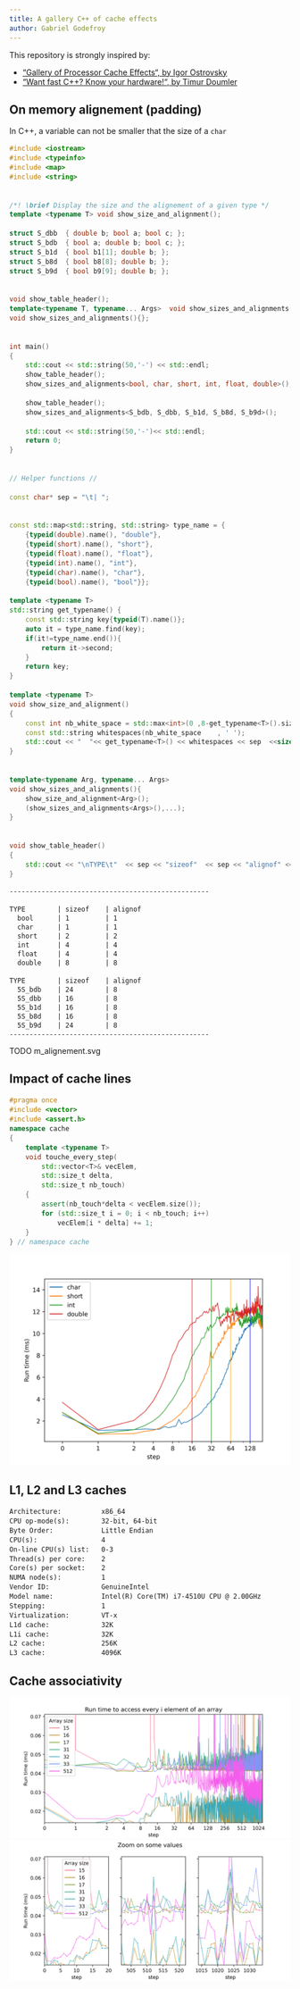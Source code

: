 ```yaml
---
title: A gallery C++ of cache effects
author: Gabriel Godefroy
---
```


This repository is strongly inspired by:

 * [“Gallery of Processor Cache Effects“, by Igor Ostrovsky](http://igoro.com/archive/gallery-of-processor-cache-effects/)
 * [“Want fast C++? Know your hardware!“, by Timur Doumler](https://www.youtube.com/watch?v=BP6NxVxDQIs)

## On memory alignement  (padding)

In C++, a variable can not be smaller that the size of a `char` 

```cpp
#include <iostream>
#include <typeinfo>
#include <map>
#include <string>


/*! \brief Display the size and the alignement of a given type */
template <typename T> void show_size_and_alignment();

struct S_dbb  { double b; bool a; bool c; };
struct S_bdb  { bool a; double b; bool c; };
struct S_b1d  { bool b1[1]; double b; };
struct S_b8d  { bool b8[8]; double b; };
struct S_b9d  { bool b9[9]; double b; };


void show_table_header();  
template<typename T, typename... Args>  void show_sizes_and_alignments();
void show_sizes_and_alignments(){};


int main()
{
    std::cout << std::string(50,'-') << std::endl;
    show_table_header();
    show_sizes_and_alignments<bool, char, short, int, float, double>();
    
    show_table_header();
    show_sizes_and_alignments<S_bdb, S_dbb, S_b1d, S_b8d, S_b9d>();
    
    std::cout << std::string(50,'-')<< std::endl;
    return 0;
}


// Helper functions //

const char* sep = "\t| ";


const std::map<std::string, std::string> type_name = {
    {typeid(double).name(), "double"},
    {typeid(short).name(), "short"},
    {typeid(float).name(), "float"},
    {typeid(int).name(), "int"},
    {typeid(char).name(), "char"},
    {typeid(bool).name(), "bool"}};

template <typename T>
std::string get_typename() {
    const std::string key{typeid(T).name()};
    auto it = type_name.find(key);
    if(it!=type_name.end()){
        return it->second;
    }
    return key;
} 

template <typename T>
void show_size_and_alignment()
{
    const int nb_white_space = std::max<int>(0 ,8-get_typename<T>().size());
    const std::string whitespaces(nb_white_space    , ' ');
    std::cout << "  "<< get_typename<T>() << whitespaces << sep  <<sizeof(T) << " \t" <<sep  << alignof(T) << std::endl;
}


template<typename Arg, typename... Args>  
void show_sizes_and_alignments(){
    show_size_and_alignment<Arg>();
    (show_sizes_and_alignments<Args>(),...);
}


void show_table_header()
{
    std::cout << "\nTYPE\t"  << sep << "sizeof"  << sep << "alignof" << std::endl;
}

```

```
--------------------------------------------------

TYPE		| sizeof	| alignof
  bool    	| 1 		| 1
  char    	| 1 		| 1
  short   	| 2 		| 2
  int     	| 4 		| 4
  float   	| 4 		| 4
  double  	| 8 		| 8

TYPE		| sizeof	| alignof
  5S_bdb  	| 24 		| 8
  5S_dbb  	| 16 		| 8
  5S_b1d  	| 16 		| 8
  5S_b8d  	| 16 		| 8
  5S_b9d  	| 24 		| 8
--------------------------------------------------

```

TODO m_alignement.svg


## Impact of cache lines

```cpp
#pragma once
#include <vector>
#include <assert.h>
namespace cache
{
    template <typename T>
    void touche_every_step(
        std::vector<T>& vecElem, 
        std::size_t delta, 
        std::size_t nb_touch)
    {  
        assert(nb_touch*delta < vecElem.size());
        for (std::size_t i = 0; i < nb_touch; i++)
            vecElem[i * delta] += 1;
    }
} // namespace cache
```


![The impact of cache lines on ](m_cache_lines.png)


## L1, L2 and L3 caches

```txt
Architecture:          x86_64
CPU op-mode(s):        32-bit, 64-bit
Byte Order:            Little Endian
CPU(s):                4
On-line CPU(s) list:   0-3
Thread(s) per core:    2
Core(s) per socket:    2
NUMA node(s):          1
Vendor ID:             GenuineIntel
Model name:            Intel(R) Core(TM) i7-4510U CPU @ 2.00GHz
Stepping:              1
Virtualization:        VT-x
L1d cache:             32K
L1i cache:             32K
L2 cache:              256K
L3 cache:              4096K
```



## Cache associativity

![The impact of cache lines on cache associativity](m_cache_associativity.png)
![The impact of cache lines on cache associativity](m_cache_associativity_zoom.png)